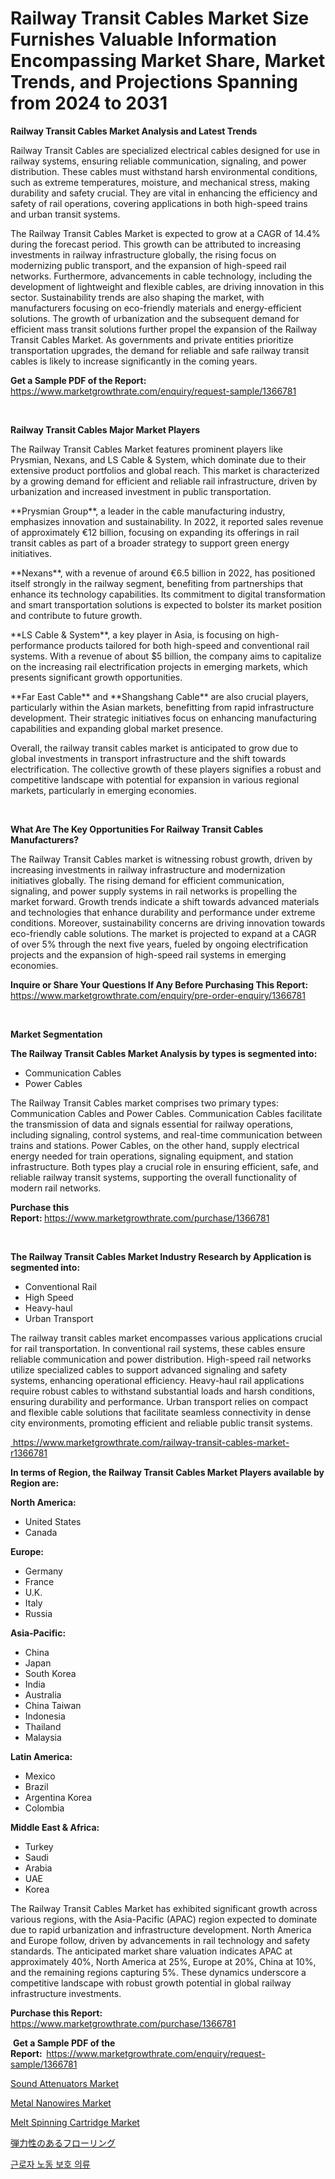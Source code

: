<p><h1>Railway Transit Cables Market Size Furnishes Valuable Information Encompassing Market Share, Market Trends, and Projections Spanning from 2024 to 2031</h1></p><p><strong>Railway Transit Cables Market Analysis and Latest Trends</strong></p>
<p><p>Railway Transit Cables are specialized electrical cables designed for use in railway systems, ensuring reliable communication, signaling, and power distribution. These cables must withstand harsh environmental conditions, such as extreme temperatures, moisture, and mechanical stress, making durability and safety crucial. They are vital in enhancing the efficiency and safety of rail operations, covering applications in both high-speed trains and urban transit systems.</p><p>The Railway Transit Cables Market is expected to grow at a CAGR of 14.4% during the forecast period. This growth can be attributed to increasing investments in railway infrastructure globally, the rising focus on modernizing public transport, and the expansion of high-speed rail networks. Furthermore, advancements in cable technology, including the development of lightweight and flexible cables, are driving innovation in this sector. Sustainability trends are also shaping the market, with manufacturers focusing on eco-friendly materials and energy-efficient solutions. The growth of urbanization and the subsequent demand for efficient mass transit solutions further propel the expansion of the Railway Transit Cables Market. As governments and private entities prioritize transportation upgrades, the demand for reliable and safe railway transit cables is likely to increase significantly in the coming years.</p></p>
<p><strong>Get a Sample PDF of the Report:&nbsp;</strong> <a href="https://www.marketgrowthrate.com/enquiry/request-sample/1366781">https://www.marketgrowthrate.com/enquiry/request-sample/1366781</a></p>
<p>&nbsp;</p>
<p><strong>Railway Transit Cables Major Market Players</strong></p>
<p><p>The Railway Transit Cables Market features prominent players like Prysmian, Nexans, and LS Cable & System, which dominate due to their extensive product portfolios and global reach. This market is characterized by a growing demand for efficient and reliable rail infrastructure, driven by urbanization and increased investment in public transportation.</p><p>**Prysmian Group**, a leader in the cable manufacturing industry, emphasizes innovation and sustainability. In 2022, it reported sales revenue of approximately €12 billion, focusing on expanding its offerings in rail transit cables as part of a broader strategy to support green energy initiatives.</p><p>**Nexans**, with a revenue of around €6.5 billion in 2022, has positioned itself strongly in the railway segment, benefiting from partnerships that enhance its technology capabilities. Its commitment to digital transformation and smart transportation solutions is expected to bolster its market position and contribute to future growth.</p><p>**LS Cable & System**, a key player in Asia, is focusing on high-performance products tailored for both high-speed and conventional rail systems. With a revenue of about $5 billion, the company aims to capitalize on the increasing rail electrification projects in emerging markets, which presents significant growth opportunities.</p><p>**Far East Cable** and **Shangshang Cable** are also crucial players, particularly within the Asian markets, benefitting from rapid infrastructure development. Their strategic initiatives focus on enhancing manufacturing capabilities and expanding global market presence.</p><p>Overall, the railway transit cables market is anticipated to grow due to global investments in transport infrastructure and the shift towards electrification. The collective growth of these players signifies a robust and competitive landscape with potential for expansion in various regional markets, particularly in emerging economies.</p></p>
<p>&nbsp;</p>
<p><strong>What Are The Key Opportunities For Railway Transit Cables Manufacturers?</strong></p>
<p><p>The Railway Transit Cables market is witnessing robust growth, driven by increasing investments in railway infrastructure and modernization initiatives globally. The rising demand for efficient communication, signaling, and power supply systems in rail networks is propelling the market forward. Growth trends indicate a shift towards advanced materials and technologies that enhance durability and performance under extreme conditions. Moreover, sustainability concerns are driving innovation towards eco-friendly cable solutions. The market is projected to expand at a CAGR of over 5% through the next five years, fueled by ongoing electrification projects and the expansion of high-speed rail systems in emerging economies.</p></p>
<p><strong>Inquire or Share Your Questions If Any Before Purchasing This Report:</strong> <a href="https://www.marketgrowthrate.com/enquiry/pre-order-enquiry/1366781">https://www.marketgrowthrate.com/enquiry/pre-order-enquiry/1366781</a></p>
<p>&nbsp;</p>
<p><strong>Market Segmentation</strong></p>
<p><strong>The Railway Transit Cables Market Analysis by types is segmented into:</strong></p>
<p><ul><li>Communication Cables</li><li>Power Cables</li></ul></p>
<p><p>The Railway Transit Cables market comprises two primary types: Communication Cables and Power Cables. Communication Cables facilitate the transmission of data and signals essential for railway operations, including signaling, control systems, and real-time communication between trains and stations. Power Cables, on the other hand, supply electrical energy needed for train operations, signaling equipment, and station infrastructure. Both types play a crucial role in ensuring efficient, safe, and reliable railway transit systems, supporting the overall functionality of modern rail networks.</p></p>
<p><strong>Purchase this Report:&nbsp;</strong><a href="https://www.marketgrowthrate.com/purchase/1366781">https://www.marketgrowthrate.com/purchase/1366781</a></p>
<p>&nbsp;</p>
<p><strong>The Railway Transit Cables Market Industry Research by Application is segmented into:</strong></p>
<p><ul><li>Conventional Rail</li><li>High Speed</li><li>Heavy-haul</li><li>Urban Transport</li></ul></p>
<p><p>The railway transit cables market encompasses various applications crucial for rail transportation. In conventional rail systems, these cables ensure reliable communication and power distribution. High-speed rail networks utilize specialized cables to support advanced signaling and safety systems, enhancing operational efficiency. Heavy-haul rail applications require robust cables to withstand substantial loads and harsh conditions, ensuring durability and performance. Urban transport relies on compact and flexible cable solutions that facilitate seamless connectivity in dense city environments, promoting efficient and reliable public transit systems.</p></p>
<p><a href="https://www.marketgrowthrate.com/railway-transit-cables-market-r1366781">&nbsp;https://www.marketgrowthrate.com/railway-transit-cables-market-r1366781</a></p>
<p><strong>In terms of Region, the Railway Transit Cables Market Players available by Region are:</strong></p>
<p>
    <p> <strong> North America: </strong>
        <ul>
            <li>United States</li>
            <li>Canada</li>
        </ul>
        </p> 
    <p> <strong> Europe: </strong>
        <ul>
            <li>Germany</li>
            <li>France</li>
            <li>U.K.</li>
            <li>Italy</li>
            <li>Russia</li>
        </ul>
        </p> 
    <p> <strong> Asia-Pacific: </strong>
        <ul>
            <li>China</li>
            <li>Japan</li>
            <li>South Korea</li>
            <li>India</li>
            <li>Australia</li>
            <li>China Taiwan</li>
            <li>Indonesia</li>
            <li>Thailand</li>
            <li>Malaysia</li>
        </ul>
        </p> 
    <p> <strong> Latin America: </strong>
        <ul>
            <li>Mexico</li>
            <li>Brazil</li>
            <li>Argentina Korea</li>
            <li>Colombia</li>
        </ul>
        </p> 
    <p> <strong> Middle East & Africa: </strong>
        <ul>
            <li>Turkey</li>
            <li>Saudi</li>
            <li>Arabia</li>
            <li>UAE</li>
            <li>Korea</li>
        </ul>
    </p>
    </p>
<p><p>The Railway Transit Cables Market has exhibited significant growth across various regions, with the Asia-Pacific (APAC) region expected to dominate due to rapid urbanization and infrastructure development. North America and Europe follow, driven by advancements in rail technology and safety standards. The anticipated market share valuation indicates APAC at approximately 40%, North America at 25%, Europe at 20%, China at 10%, and the remaining regions capturing 5%. These dynamics underscore a competitive landscape with robust growth potential in global railway infrastructure investments.</p></p>
<p><strong>Purchase this Report: </strong><a href="https://www.marketgrowthrate.com/purchase/1366781">https://www.marketgrowthrate.com/purchase/1366781</a></p>
<p>&nbsp;<strong>Get a Sample PDF of the Report:&nbsp;&nbsp;</strong><a href="https://www.marketgrowthrate.com/enquiry/request-sample/1366781">https://www.marketgrowthrate.com/enquiry/request-sample/1366781</a></p>
<p><strong></strong></p>
<p><p><a href="https://www.linkedin.com/pulse/sound-attenuators-market-forecasts-trends-impact-analysis-lvavc?trackingId=FATbur2YT6mS34pF%2BwxtiQ%3D%3D">Sound Attenuators Market</a></p><p><a href="https://github.com/MegiBogdani1953/Market-Research-Report-List-1/blob/main/metal-nanowires-market.md">Metal Nanowires Market</a></p><p><a href="https://issuu.com/reportprime-2/docs/melt-spinning-cartridge-market-size_9bb46df914b2fc">Melt Spinning Cartridge Market</a></p><p><a href="https://medium.com/@zionmetz1960/2024%E5%B9%B4%E3%81%8B%E3%82%892031%E5%B9%B4%E3%81%BE%E3%81%A7%E3%81%AE%E6%9C%9F%E9%96%93%E3%81%AB%E4%BA%88%E6%B8%AC%E3%81%95%E3%82%8C%E3%82%8B%E3%83%AC%E3%82%B8%E3%83%AA%E3%82%A8%E3%83%B3%E3%83%88%E3%83%95%E3%83%AD%E3%83%BC%E3%83%AA%E3%83%B3%E3%82%B0%E5%B8%82%E5%A0%B4%E3%81%AE%E5%8B%95%E5%90%91%E3%81%A8%E5%9C%B0%E5%9F%9F%E5%88%A5%E3%81%AE%E6%B4%9E%E5%AF%9F-e66a79aa74e9">弾力性のあるフローリング</a></p><p><a href="https://medium.com/@treywatsica/%EA%B7%BC%EB%A1%9C%EC%9E%90-%EB%B3%B4%ED%98%B8%EB%B3%B5-%EC%8B%9C%EC%9E%A5%EC%9D%98-%EC%A3%BC%EC%9A%94-%EC%9A%94%EC%9D%B8-%EB%B6%84%EC%84%9D-2024%EB%85%84%EB%B6%80%ED%84%B0-2031%EB%85%84%EA%B9%8C%EC%A7%80%EC%9D%98-%EC%8B%9C%EC%9E%A5-%EB%8F%99%ED%96%A5-%EB%B0%8F-%ED%96%A5%ED%9B%84-%EC%A0%84%EB%A7%9D-b1ade7f1eae8?postPublishedType=repub">근로자 노동 보호 의류</a></p></p>